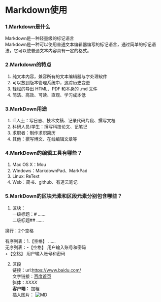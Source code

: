 # Markdown使用
### 1.Markdown是什么
Markdown是一种轻量级的标记语言  
Markdown是一种可以使用普通文本编辑器编写的标记语言，通过简单的标记语法，它可以使普通文本内容具有一定的格式。
### 2.Markdown的特点
1. 纯文本内容，兼容所有的文本编辑器与字处理软件
2. 可以放到版本管理系统中，追踪历史变更
3. 轻松的导出 HTML、PDF 和本身的 .md 文件
4. 简洁、高效、可读、直观、学习成本低

### 3.MarkDown用途
1. IT人士：写日志、技术文稿、记录代码片段、撰写文档
2. 科研人员/学生：撰写科技论文、记笔记
3. 求职者：制作求职简历
4. 其他：撰写博文、在线编辑文章等
### 4.MarkDown的编辑工具有哪些？
1. Mac OS X：Mou
2. Windows：MarkdownPad、MarkPad
3. Linux: ReText
4. Web：简书、github、有道云笔记
### 5.MarkDown的区块元素和区段元素分别包含哪些？
1. 区块：  
一级标题：# ……  
二级标题## ……  

换行：2个空格  
   
有序列表：1.【空格】 ……  
无序列表：-【空格】 用户输入账号和密码  
          +【空格】 用户输入账号和密码  


2. 区段  
链接：url:<https://www.baidu.com/>  
     文字链接：[百度首页](https://www.baidu.com/)  
斜体：*XXXX*  
**客户端：** 加粗  
插入图片：   ![MD](http://2.im.guokr.com/YtavWcYpNiA3PDc9nI3VlKABHBwMwev-sVT_rHUQJAjEAQAA_wAAAEpQ.jpg)
